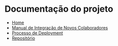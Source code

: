 # Documentação do projeto

- [Home](index.md)
- [Manual de Integração de Novos Colaboradores](manual.md)
- [Processo de Deployment](deployment.md)
- [Repositório](https://github.com/luisfelipe998/projeto-integrado)